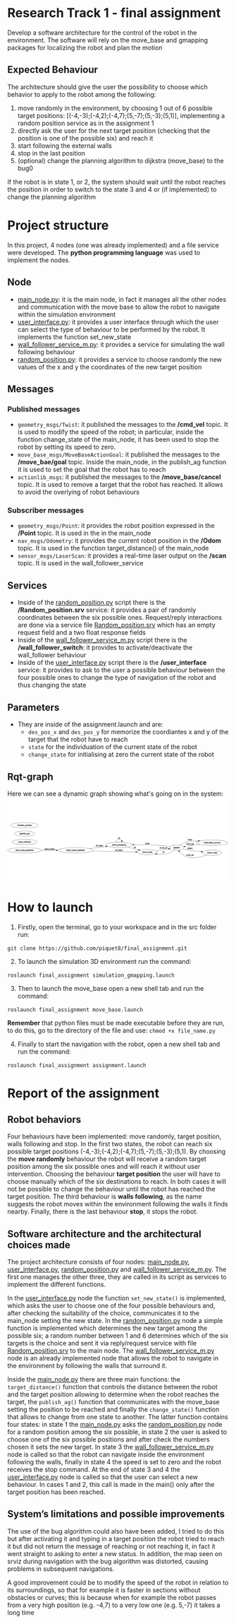 # Research Track 1 - final assignment
Develop a software architecture for the control of the robot in the environment. The software will rely on the move_base and gmapping packages for localizing the robot and plan the motion
## Expected Behaviour
The architecture should give the user the possibility to choose which behavior to apply to the robot among the following:
1. move randomly in the environment, by choosing 1 out of 6 possible target positions:
[(-4,-3);(-4,2);(-4,7);(5,-7);(5,-3);(5,1)], implementing a random position service as in the assignment 1
2. directly ask the user for the next target position (checking that the position is one of the possible six) 
and reach it
3. start following the external walls
4. stop in the last position
5. (optional) change the planning algorithm to dijkstra (move_base) to the bug0

If the robot is in state 1, or 2, the system should wait until the robot reaches the position in order to switch to the state 3 and 4 or (if implemented) to change the planning algorithm
# Project structure
In this project, 4 nodes (one was already implemented) and a file service were developed. The **python programming language** was used to implement the nodes.
## Node
* [main_node.py](https://github.com/piquet8/final_assignment/blob/main/scripts/main_node.py): it is the main node, in fact it manages all the other nodes and communication with the move base to allow the robot to navigate within the simulation environment
* [user_interface.py](https://github.com/piquet8/final_assignment/blob/main/scripts/user_interface.py): it provides a user interface through which the user can select the type of behaviour to be performed by the robot. It implements the function set_new_state
* [wall_follower_service_m.py](https://github.com/piquet8/final_assignment/blob/main/scripts/wall_follower_service_m.p): it provides a service for simulating the wall following behaviour
* [random_position.py](https://github.com/piquet8/final_assignment/blob/main/scripts/random_position.py): it provides a service to choose randomly the new values of the x and y the coordinates of the new target position
## Messages
### Published messages
* `geometry_msgs/Twist`: it published the messages to the **/cmd_vel** topic. It is used to modify the speed of the robot; in particular, inside the function change_state of the main_node, it has been used to stop the robot by setting its speed to zero.
* `move_base_msgs/MoveBaseActionGoal`: it published the messages to the **/move_bae/goal** topic. Inside the main_node, in the publish_ag function it is used to set the goal that the robot has to reach
* `actionlib_msgs`: it published the messages to the **/move_base/cancel** topic. It is used to remove a target that the robot has reached. It allows to avoid the overlying of robot behaviours
### Subscriber messages
* `geometry_msgs/Point`: it provides the robot position expressed in the **/Point** topic. It is used in the in the main_node 
* `nav_msgs/Odometry`: it provides the current robot position in the **/Odom** topic. It is used in the function target_distance() of the main_node
* `sensor_msgs/LaserScan`: it provides a real-time laser output on the **/scan** topic. It is used in the wall_follower_service
## Services
* Inside of the [random_position.py](https://github.com/piquet8/final_assignment/blob/main/scripts/random_position.py) script there is the **/Random_position.srv** service: it provides a pair of randomly coordinates between the six possible ones. Request/reply interactions are done via a service file [Random_position.srv](https://github.com/piquet8/final_assignment/blob/main/srv/Random_position.srv) which has an empty request field and a two float response fields
* Inside of the [wall_follower_service_m.py](https://github.com/piquet8/final_assignment/blob/main/scripts/wall_follower_service_m.p) script there is the **/wall_follower_switch**: it provides to activate/deactivate the wall_follower behaviour
* Inside of the [user_interface.py](https://github.com/piquet8/final_assignment/blob/main/scripts/user_interface.py) script there is the **/user_interface** service: it provides to ask to the user a possible behaviour between the four possible ones to change the type of navigation of the robot and thus changing the state
## Parameters
- They are inside of the assignment.launch and are:
    - `des_pos_x` and `des_pos_y` for memorize the coordiantes x and y of the target that the robot have to reach
    - `state` for the individuation of the current state of the robot
    - `change_state` for initialising at zero the current state of the robot
## Rqt-graph
Here we can see a dynamic graph showing what's going on in the system:
![Rqt-graph](https://github.com/piquet8/final_assignment/blob/main/Rqt_graph2.png)
# How to launch
1. Firstly, open the terminal, go to your workspace and in the src folder run:
```
git clone https://github.com/piquet8/final_assignment.git
```
2. To launch the simulation 3D environment run the command:
```
roslaunch final_assignment simulation_gmapping.launch
```
3. Then to launch the move_base open a new shell tab and run the command:
```
roslaunch final_assignment move_base.launch
```
**Remember** that python files must be made executable before they are run, to do this, go to the directory of the file and use: `chmod +x file_name.py`

4. Finally to start the navigation with the robot, open a new shell tab and run the command:
```
roslaunch final_assignment assignment.launch
```
# Report of the assignment
## Robot behaviors
Four behaviours have been implemented: move randomly, target position, walls following and stop. In the first two states, the robot can reach six possible target positions (-4,-3);(-4,2);(-4,7);(5,-7);(5,-3);(5,1).
By choosing the **move randomly** behaviour the robot will receive a random target position among the six possible ones and will reach it without user intervention. Choosing the behaviour **target position** the user will have to choose manually which of the six destinations to reach. In both cases it will not be possible to change the behaviour until the robot has reached the target position. The third behaviour is **walls following**, as the name suggests the robot moves within the environment following the walls it finds nearby. Finally, there is the last behaviour **stop**, it stops the robot.  
## Software architecture and the architectural choices made
The project architecture consists of four nodes: [main_node.py](https://github.com/piquet8/final_assignment/blob/main/scripts/main_node.py), [user_interface.py](https://github.com/piquet8/final_assignment/blob/main/scripts/user_interface.py), [random_position.py](https://github.com/piquet8/final_assignment/blob/main/scripts/random_position.py) and [wall_follower_service_m.py](https://github.com/piquet8/final_assignment/blob/main/scripts/wall_follower_service_m.p).
The first one manages the other three, they are called in its script as services to implement the different functions. 

In the [user_interface.py](https://github.com/piquet8/final_assignment/blob/main/scripts/user_interface.py) node the function `set_new_state()` is implemented, which asks the user to choose one of the four possible behaviours and, after checking the suitability of the choice, communicates it to the main_node setting the new state. In the [random_position.py](https://github.com/piquet8/final_assignment/blob/main/scripts/random_position.py) node a simple function is implemented which determines the new target among the possible six; a random number between 1 and 6 determines which of the six targets is the choice and sent it via reply/request service with file [Random_position.srv](https://github.com/piquet8/final_assignment/blob/main/srv/Random_position.srv) to the main node. The [wall_follower_service_m.py](https://github.com/piquet8/final_assignment/blob/main/scripts/wall_follower_service_m.p) node is an already implemented node that allows the robot to navigate in the environment by following the walls that surround it.

Inside the [main_node.py](https://github.com/piquet8/final_assignment/blob/main/scripts/main_node.py) there are three main functions: the `target_distance()` function that controls the distance between the robot and the target position allowing to determine when the robot reaches the target, the `publish_ag()` function that communicates with the move_base setting the position to be reached and finally the `change_state()` function that allows to change from one state to another. The latter function contains four states: in state 1 the [main_node.py](https://github.com/piquet8/final_assignment/blob/main/scripts/main_node.py) asks the [random_position.py](https://github.com/piquet8/final_assignment/blob/main/scripts/random_position.py) node for a random position among the six possible, in state 2 the user is asked to choose one of the six possible positions and after check the numbers chosen it sets the new target. In state 3 the [wall_follower_service_m.py](https://github.com/piquet8/final_assignment/blob/main/scripts/wall_follower_service_m.p) node is called so that the robot can navigate inside the environment following the walls, finally in state 4 the speed is set to zero and the robot receives the stop command. At the end of state 3 and 4 the [user_interface.py](https://github.com/piquet8/final_assignment/blob/main/scripts/user_interface.py) node is called so that the user can select a new behaviour. In cases 1 and 2, this call is made in the main() only after the target position has been reached.
## System’s limitations and possible improvements
The use of the bug algorithm could also have been added, I tried to do this but after activating it and typing in a target position the robot tried to reach it but did not return the message of reaching or not reaching it, in fact it went straight to asking to enter a new status. In addition, the map seen on srviz during navigation with the bug algorithm was distorted, causing problems in subsequent navigations.

A good improvement could be to modify the speed of the robot in relation to its surroundings, so that for example it is faster in sections without obstacles or curves; this is because when for example the robot passes from a very high position (e.g. -4,7) to a very low one (e.g. 5,-7) it takes a long time
